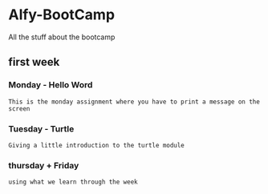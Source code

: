 # Alfy-BootCamp
All the stuff about the bootcamp
## first week
  ### Monday - Hello Word
    This is the monday assignment where you have to print a message on the screen
  ### Tuesday - Turtle
    Giving a little introduction to the turtle module 
  ### thursday + Friday
    using what we learn through the week
